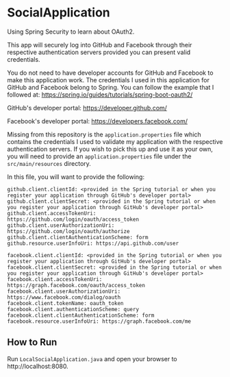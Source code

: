 # SocialApplication
Using Spring Security to learn about OAuth2.

This app will securely log into GitHub and Facebook through their respective authentication servers provided you can present valid credentials.

You do not need to have developer accounts for GitHub and Facebook to make this application work. The credentials I used in this application for GitHub and Facebook belong to Spring. You can follow the example that I followed at: https://spring.io/guides/tutorials/spring-boot-oauth2/

GitHub's developer portal: https://developer.github.com/

Facebook's developer portal: https://developers.facebook.com/

Missing from this repository is the `application.properties` file which contains the credentials I used to validate my application with the respective authentication servers.  If you wish to pick this up and use it as your own, you will need to provide an `application.properties` file under the `src/main/resources` directory.

In this file, you will want to provide the following:

```
github.client.clientId: <provided in the Spring tutorial or when you register your application through GitHub's developer portal>
github.client.clientSecret: <provided in the Spring tutorial or when you register your application through GitHub's developer portal>
github.client.accessTokenUri: https://github.com/login/oauth/access_token
github.client.userAuthorizationUri: https://github.com/login/oauth/authorize
github.client.clientAuthenticationScheme: form
github.resource.userInfoUri: https://api.github.com/user

facebook.client.clientId: <provided in the Spring tutorial or when you register your application through GitHub's developer portal>
facebook.client.clientSecret: <provided in the Spring tutorial or when you register your application through GitHub's developer portal>
facebook.client.accessTokenUri: https://graph.facebook.com/oauth/access_token
facebook.client.userAuthorizationUri: https://www.facebook.com/dialog/oauth
facebook.client.tokenName: oauth_token
facebook.client.authenticationScheme: query
facebook.client.clientAuthenticationScheme: form
facebook.resource.userInfoUri: https://graph.facebook.com/me
```

## How to Run
Run `LocalSocialApplication.java` and open your browser to http://localhost:8080.